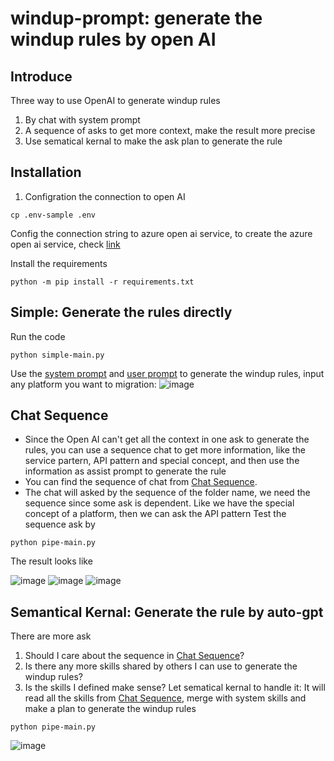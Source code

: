 # windup-prompt: generate the windup rules by open AI
## Introduce
Three way to use OpenAI to generate windup rules
1) By chat with system prompt
2) A sequence of asks to get more context, make the result more precise
3) Use sematical kernal to make the ask plan to generate the rule

## Installation
1. Configration the connection to open AI
```
cp .env-sample .env
```
Config the connection string to azure open ai service, to create the azure open ai service, check [link](https://portal.azure.com/#create/Microsoft.CognitiveServicesOpenAI) 

Install the requirements
```
python -m pip install -r requirements.txt
```

## Simple: Generate the rules directly
Run the code 
```
python simple-main.py
```
Use the [system prompt](https://github.com/showpune/windup-prompt/blob/master/prompt/system.txt) and [user prompt](https://github.com/showpune/windup-prompt/blob/master/prompt/chat/ask.txt) to generate the windup rules, input any platform you want to migration:
![image](https://user-images.githubusercontent.com/1787505/236997115-126f8b89-ff2a-4410-90bf-c808ddedf41d.png)


## Chat Sequence
* Since the Open AI can't get all the context in one ask to generate the rules, you can use a sequence chat to get more information, like the service partern, API pattern and special concept, and then use the information as assist prompt to generate the rule
* You can find the sequence of chat from [Chat Sequence](https://github.com/showpune/windup-prompt/tree/master/prompt/windup).
* The chat will asked by the sequence of the folder name, we need the sequence since some ask is dependent. Like we have the special concept of a platform, then we can ask the API pattern
Test the sequence ask by 
```
python pipe-main.py
```
The result looks like

![image](https://user-images.githubusercontent.com/1787505/236998182-bef8aabd-8c6e-4215-9c8d-66623d086460.png)
![image](https://user-images.githubusercontent.com/1787505/236998273-61187753-8f07-4ab3-add2-2f268f42753f.png)
![image](https://user-images.githubusercontent.com/1787505/236998302-db6b8583-93d5-4e1c-882c-e2cadb06d1bf.png)

## Semantical Kernal: Generate the rule by auto-gpt
There are more ask
1) Should I care about the sequence in [Chat Sequence](https://github.com/showpune/windup-prompt/tree/master/prompt/windup)?
2) Is there any more skills shared by others I can use to generate the windup rules?
3) Is the skills I defined make sense?
Let sematical kernal to handle it: It will read all the skills from  [Chat Sequence](https://github.com/showpune/windup-prompt/tree/master/prompt/windup), merge with system skills and make a plan to generate the windup rules
```
python pipe-main.py
```
![image](https://user-images.githubusercontent.com/1787505/236999884-8e9d14cc-2a97-4bec-ab98-e9913553c312.png)

